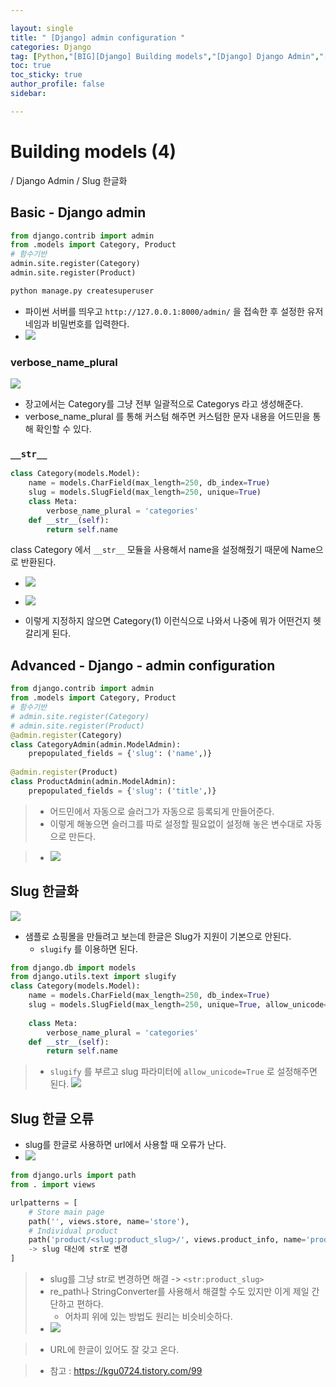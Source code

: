 ```yaml
---

layout: single
title: " [Django] admin configuration "
categories: Django
tag: [Python,"[BIG][Django] Building models","[Django] Django Admin","[Django] Slug 한글화"]
toc: true
toc_sticky: true
author_profile: false
sidebar:

---
```

# Building models (4)

/ Django Admin / Slug 한글화

## Basic - Django admin
```python
from django.contrib import admin
from .models import Category, Product
# 함수기반
admin.site.register(Category)
admin.site.register(Product)
```

```cmd
python manage.py createsuperuser
```

- 파이썬 서버를 띄우고 `http://127.0.0.1:8000/admin/` 을 접속한 후 설정한 유저 네임과 비밀번호를 입력한다.
- ![](https://i.imgur.com/k4I5i5W.png)


### verbose_name_plural

![](https://i.imgur.com/cBDNLlA.png)


- 장고에서는 Category를 그냥 전부 일괄적으로 Categorys 라고 생성해준다.
- verbose_name_plural 를 통해 커스텀 해주면 커스텀한 문자 내용을 어드민을 통해 확인할 수 있다.


### `__str__`

```python
class Category(models.Model):
    name = models.CharField(max_length=250, db_index=True)
    slug = models.SlugField(max_length=250, unique=True)
    class Meta:
        verbose_name_plural = 'categories'
    def __str__(self):
        return self.name
```
class Category 에서 `__str__` 모듈을 사용해서 name을 설정해줬기 때문에 Name으로 반환된다.
- ![](https://i.imgur.com/7VkmUU7.png)

- ![](https://i.imgur.com/vDMTdsr.png)

- 이렇게 지정하지 않으면 Category(1) 이런식으로 나와서 나중에 뭐가 어떤건지 헷갈리게 된다.

## Advanced - Django - admin configuration

```python
from django.contrib import admin
from .models import Category, Product
# 함수기반
# admin.site.register(Category)
# admin.site.register(Product)
@admin.register(Category)
class CategoryAdmin(admin.ModelAdmin):
    prepopulated_fields = {'slug': ('name',)}
    
@admin.register(Product)
class ProductAdmin(admin.ModelAdmin):
    prepopulated_fields = {'slug': ('title',)}
```
>- 어드민에서 자동으로 슬러그가 자동으로 등록되게 만들어준다.
>- 이렇게 해놓으면 슬러그를 따로 설정할 필요없이 설정해 놓은 변수대로 자동으로 만든다.

>- ![](https://i.imgur.com/SZPq8Lp.png)


## Slug 한글화

![](https://i.imgur.com/whTm5A9.png)

- 샘플로 쇼핑몰을 만들려고 보는데 한글은 Slug가 지원이 기본으로 안된다.
	- `slugify` 를 이용하면 된다.
```python
from django.db import models
from django.utils.text import slugify
class Category(models.Model):
    name = models.CharField(max_length=250, db_index=True)
    slug = models.SlugField(max_length=250, unique=True, allow_unicode=True)
    
    class Meta:
        verbose_name_plural = 'categories'
    def __str__(self):
        return self.name
```
>- `slugify` 를 부르고 slug 파라미터에 `allow_unicode=True` 로 설정해주면 된다.
>![](https://i.imgur.com/9a4sERy.png)



## Slug 한글 오류
- slug를 한글로 사용하면 url에서 사용할 때 오류가 난다.
- ![](https://i.imgur.com/SjkZoab.png)

```python
from django.urls import path
from . import views

urlpatterns = [
    # Store main page
    path('', views.store, name='store'),
    # Individual product
    path('product/<slug:product_slug>/', views.product_info, name='product-info'),
	-> slug 대신에 str로 변경
]
```
>- slug를 그냥 str로 변경하면 해결  -> `<str:product_slug>` 
>- re_path나 StringConverter를 사용해서 해결할 수도 있지만 이게 제일 간단하고 편하다.
>	- 어차피 위에 있는 방법도 원리는 비슷비슷하다.
>- ![](https://i.imgur.com/cwxCrXL.png)

>	- URL에 한글이 있어도 잘 갖고 온다.

>- 참고 : https://kgu0724.tistory.com/99